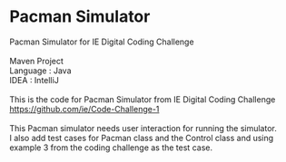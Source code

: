 # Pacman Simulator
Pacman Simulator for IE Digital Coding Challenge
<br>
<br>Maven Project
<br>Language : Java
<br>IDEA : IntelliJ
<br>
<br>This is the code for Pacman Simulator from IE Digital Coding Challenge https://github.com/ie/Code-Challenge-1
<br>
<br>This Pacman simulator needs user interaction for running the simulator.
<br>I also add test cases for Pacman class and the Control class and using example 3 from the coding challenge as the test case. 
